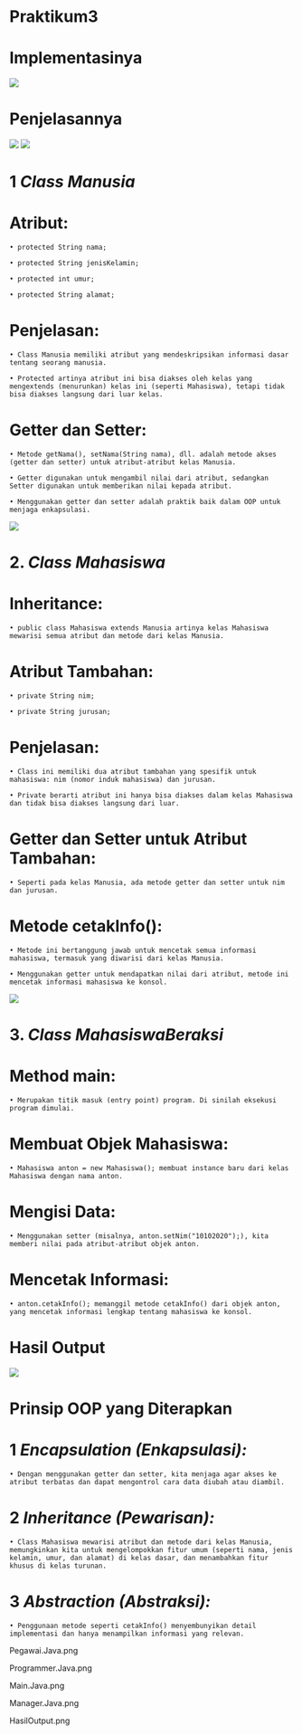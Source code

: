# Praktikum3

# Implementasinya

![](DiagramManusiaMahasiswa.png)

# Penjelasannya

![](Manusia1.png)
![](Manusia2.png)

# 1 *Class Manusia*
  # Atribut:
    • protected String nama;

    • protected String jenisKelamin;
  
    • protected int umur;

    • protected String alamat;

  # Penjelasan:
    • Class Manusia memiliki atribut yang mendeskripsikan informasi dasar tentang seorang manusia.

    • Protected artinya atribut ini bisa diakses oleh kelas yang mengextends (menurunkan) kelas ini (seperti Mahasiswa), tetapi tidak bisa diakses langsung dari luar kelas.

  # Getter dan Setter:
    • Metode getNama(), setNama(String nama), dll. adalah metode akses (getter dan setter) untuk atribut-atribut kelas Manusia.

    • Getter digunakan untuk mengambil nilai dari atribut, sedangkan Setter digunakan untuk memberikan nilai kepada atribut.

    • Menggunakan getter dan setter adalah praktik baik dalam OOP untuk menjaga enkapsulasi.

![](Mahasiswa.png)

# 2. *Class Mahasiswa*
  # Inheritance:
    • public class Mahasiswa extends Manusia artinya kelas Mahasiswa mewarisi semua atribut dan metode dari kelas Manusia.

  # Atribut Tambahan:
    • private String nim;

    • private String jurusan;

  # Penjelasan:
    • Class ini memiliki dua atribut tambahan yang spesifik untuk mahasiswa: nim (nomor induk mahasiswa) dan jurusan.

    • Private berarti atribut ini hanya bisa diakses dalam kelas Mahasiswa dan tidak bisa diakses langsung dari luar.

  # Getter dan Setter untuk Atribut Tambahan:
    • Seperti pada kelas Manusia, ada metode getter dan setter untuk nim dan jurusan.

  # Metode cetakInfo():
    • Metode ini bertanggung jawab untuk mencetak semua informasi mahasiswa, termasuk yang diwarisi dari kelas Manusia.

    • Menggunakan getter untuk mendapatkan nilai dari atribut, metode ini mencetak informasi mahasiswa ke konsol.

![](MahasiswaBeraksi.png)

# 3. *Class MahasiswaBeraksi*
  # Method main:
    • Merupakan titik masuk (entry point) program. Di sinilah eksekusi program dimulai.

  # Membuat Objek Mahasiswa:
    • Mahasiswa anton = new Mahasiswa(); membuat instance baru dari kelas Mahasiswa dengan nama anton.

  # Mengisi Data:
    • Menggunakan setter (misalnya, anton.setNim("10102020");), kita memberi nilai pada atribut-atribut objek anton.

  # Mencetak Informasi:
    • anton.cetakInfo(); memanggil metode cetakInfo() dari objek anton, yang mencetak informasi lengkap tentang mahasiswa ke konsol.

# Hasil Output
![](HasilOutput.png)


# Prinsip OOP yang Diterapkan

  # 1 *Encapsulation (Enkapsulasi):*
    • Dengan menggunakan getter dan setter, kita menjaga agar akses ke atribut terbatas dan dapat mengontrol cara data diubah atau diambil.

  # 2 *Inheritance (Pewarisan):*
    • Class Mahasiswa mewarisi atribut dan metode dari kelas Manusia, memungkinkan kita untuk mengelompokkan fitur umum (seperti nama, jenis kelamin, umur, dan alamat) di kelas dasar, dan menambahkan fitur khusus di kelas turunan.

  # 3 *Abstraction (Abstraksi):*
    • Penggunaan metode seperti cetakInfo() menyembunyikan detail implementasi dan hanya menampilkan informasi yang relevan.

Pegawai.Java.png

Programmer.Java.png

Main.Java.png

Manager.Java.png

HasilOutput.png
